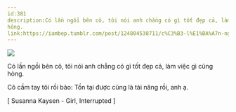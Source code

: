 ```yaml
---
id:381
description:Có lần ngồi bên cô, tôi nói anh chẳng có gì tốt đẹp cả, làm việc gì cũng
hỏng.
link:https://iambep.tumblr.com/post/124804538711/c%C3%B3-l%E1%BA%A7n-ng%E1%BB%93i-b%C3%AAn-c%C3%B4-t%C3%B4i-n%C3%B3i-anh-ch%E1%BA%B3ng-c%C3%B3-g%C3%AC-t%E1%BB%91t
---
```


![](https://64.media.tumblr.com/aaa9d240d5ccb5ed59934de9575bb776/tumblr_nrx8fxQvJa1u3a9rjo1_1280.jpg)

Có lần ngồi bên cô, tôi nói anh chẳng có gì tốt đẹp cả, làm việc gì cũng
hỏng.

Cô cầm tay tôi rồi bảo: Tồn tại được cũng là tài năng rồi, anh ạ.

[ Susanna Kaysen - Girl, Interrupted ]